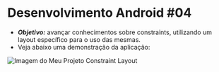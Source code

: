 # Desenvolvimento Android #04
   * ***Objetivo:*** avançar conhecimentos sobre constraints, utilizando um layout específico para o uso das mesmas.
   * Veja abaixo uma demonstração da aplicação:
<img src="https://i.imgur.com/xUcYp8D.jpg" alt="Imagem do Meu Projeto Constraint Layout">
